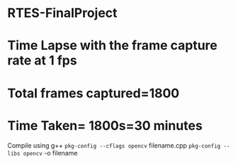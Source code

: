 # RTES-FinalProject
# Time Lapse with the frame capture rate at 1 fps
# Total frames captured=1800
# Time Taken= 1800s=30 minutes

Compile using
g++ `pkg-config --cflags opencv` filename.cpp `pkg-config --libs opencv` -o filename 
